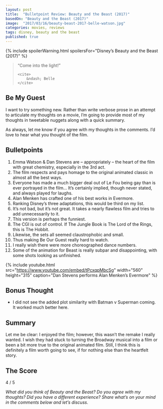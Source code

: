 ```yaml
---
layout: post
title:  "Bulletpoint Review: Beauty and the Beast (2017)"
basedOn: "Beauty and the Beast (2017)"
image:  "2017/03/16/beauty-beast-2017-belle-watson.jpg"
categories: movies, reviews
tags: disney, beauty and the beast
published: true
---
```


{% include spoilerWarning.html spoilersFor="Disney&rsquo;s Beauty and the Beast (2017)" %}

<blockquote>
    <p>
        &ldquo;Come into the light!&rdquo;
    </p>

    <cite>
        &ndash; Belle
    </cite>
</blockquote>

## Be My Guest

I want to try something new. Rather than write verbose prose in an attempt to articulate my thoughts
on a movie, I&rsquo;m going to provide most of my thoughts in tweetable nuggets along with a quick
summary.

As always, let me know if you agree with my thoughts in the comments. I&rsquo;d love to hear what you
thought of the film.

## Bulletpoints

1. Emma Watson &amp; Dan Stevens are &ndash; appropriately &ndash; the heart of the film with great chemistry, especially in the 3rd act.
2. The film respects and pays homage to the original animated classic in almost all the best ways.
3. Everyone has made a much bigger deal out of Le Fou being gay than is ever portrayed in the film&hellip; It&rsquo;s certainly implied, though never stated, and always played for laughs.
4. Alan Menken has crafted one of his best works in Evermore.
5. Ranking Disney&rsquo;s three adaptations, this would be third on my list.
6. It&rsquo;s not bad, but it&rsquo;s not great. It takes a nearly flawless film and tries to add unnecessarily to it.
7. This version is perhaps the funniest.
8. The CGI is out of control. If The Jungle Book is The Lord of the Rings, this is The Hobbit.
9. Likewise, the sets all seemed claustrophobic and small.
10. Thus making Be Our Guest really hard to watch.
11. I really wish there were more choreographed dance numbers.
12. Some of the animation for Beast is really subpar and disappointing, with some shots looking as unfinished.

{% include youtube.html src="https://www.youtube.com/embed/tPcxqpMbcSg" width="560" height="315" caption="Dan Stevens performs Alan Menken&rsquo;s Evermore" %}

## Bonus Thought
* I did not see the added plot similarity with Batman v Superman coming. It worked much better here.

## Summary

Let me be clear: I enjoyed the film; however, this wasn&rsquo;t the remake I really wanted. I wish they had stuck to turning the Broadway musical into a film or been a bit more true to the original animated film. Still, I think this is definitely a film worth going to see, if for nothing else than the heartfelt story.

## The Score
<span class="h1">4</span> / 5

<i>What did you think of Beauty and the Beast? Do you agree with my thoughts? Did you have a different experience? Share what&rsquo;s on your mind in the comments below and let&rsquo;s discuss.</i>